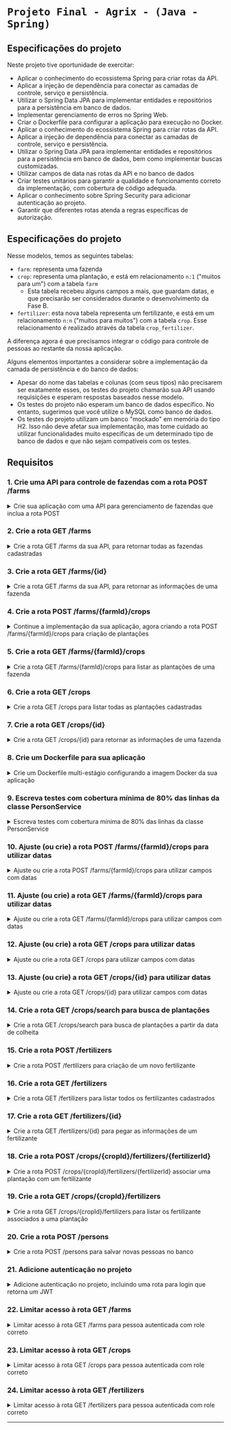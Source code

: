 # `Projeto Final - Agrix - (Java - Spring)`


## Especificações do projeto

Neste projeto tive oportunidade de exercitar:

- Aplicar o conhecimento do ecossistema Spring para criar rotas da API.
- Aplicar a injeção de dependência para conectar as camadas de controle, serviço e persistência.
- Utilizar o Spring Data JPA para implementar entidades e repositórios para a persistência em banco
  de dados.
- Implementar gerenciamento de erros no Spring Web.
- Criar o Dockerfile para configurar a aplicação para execução no Docker.
- Aplicar o conhecimento do ecossistema Spring para criar rotas da API.
- Aplicar a injeção de dependência para conectar as camadas de controle, serviço e persistência.
- Utilizar o Spring Data JPA para implementar entidades e repositórios para a persistência em banco
  de dados, bem como implementar buscas customizadas.
- Utilizar campos de data nas rotas da API e no banco de dados
- Criar testes unitários para garantir a qualidade e funcionamento correto da implementação, com
  cobertura de código adequada. 
- Aplicar o conhecimento sobre Spring Security para adicionar autenticação ao projeto.
- Garantir que diferentes rotas atenda a regras específicas de autorização. 


## Especificações do projeto



Nesse modelos, temos as seguintes tabelas:
- `farm`: representa uma fazenda
- `crop`: representa uma plantação, e está em relacionamento `n:1` ("muitos para um") com a tabela `farm`
  - Esta tabela recebeu alguns campos a mais, que guardam datas, e que precisarão ser considerados durante o desenvolvimento da Fase B.
- `fertilizer`: esta nova tabela representa um fertilizante, e está em um relacionamento `n:n` ("muitos para muitos") com a tabela `crop`. Esse relacionamento é realizado através da tabela `crop_fertilizer`.

A diferença agora é que precisamos integrar o código para controle de pessoas ao restante da nossa aplicação.

Alguns elementos importantes a considerar sobre a implementação da camada de persistência e do banco de dados:
- Apesar do nome das tabelas e colunas (com seus tipos) não precisarem ser exatamente esses, os testes do projeto chamarão sua API usando requisições e esperam respostas baseados nesse modelo.
- Os testes do projeto não esperam um banco de dados específico. No entanto, sugerimos que você utilize o MySQL como banco de dados.
- Os testes do projeto utilizam um banco "mockado" em memória do tipo H2. Isso não deve afetar sua implementação, mas tome cuidado ao utilizar funcionalidades muito específicas de um determinado tipo de banco de dados e que não sejam compatíveis com os testes.
</details>



## Requisitos

### 1. Crie uma API para controle de fazendas com a rota POST /farms

<details>
  <summary>Crie sua aplicação com uma API para gerenciamento de fazendas que inclua a rota POST</summary><br />

Neste requisito, você deverá criar a base para gerenciamento de fazendas da sua API, utilizando
Spring, Spring Boot, Spring Web e Spring Data. Lembre-se que, para isso, você deve criar e configurar sua aplicação apropriadamente, incluindo as dependências e quaisquer classes/camadas que julgar necessárias.

Neste requisito, além de criar a base da sua aplicação, você deverá criar também a primeira rota:

- `/farms` (`POST`)
    - deve receber via corpo do POST os dados de uma fazenda (veja abaixo para os
      dados de requisição e resposta)
    - deve salvar uma nova fazenda a partir dos dados recebidos
    - em caso de sucesso, deve:
        - retornar o status HTTP 201 (CREATED)
        - retornar os dados da fazenda criada. O `id` da fazenda deve estar incluso na resposta.

<details>
  <summary>🔍 Formato/exemplo de requisição e resposta</summary><br />

Exemplo de requisição:
```json
{
  "name": "Fazendinha",
  "size": 5
}
```

Exemplo de resposta:

```json
{
  "id": 1,
  "name": "Fazendinha",
  "size": 5
}
```
</details>

</details>


### 2. Crie a rota GET /farms

<details>
  <summary>Crie a rota GET /farms da sua API, para retornar todas as fazendas cadastradas </summary><br />

Neste requisito, você deverá criar a rota:

- `/farms` (`GET`)
    - deve retornar uma lista de todas as fazendas. O `id` da fazenda deve estar
      incluso na resposta.

<details>
  <summary>🔍 Formato/exemplo de resposta</summary><br />

Exemplo de resposta:

```json
[
  {
    "id": 1,
    "name": "Fazendinha",
    "size": 5.0
  },
  {
    "id": 2,
    "name": "Fazenda do Júlio",
    "size": 2.5
  }
]
```

</details>

</details>

### 3. Crie a rota GET /farms/{id}

<details>
  <summary>Crie a rota GET /farms da sua API, para retornar as informações de uma fazenda</summary><br />

Neste requisito, você deverá criar a rota:

- `/farms/{id}` (`GET`):
    - deve receber um `id` pelo caminho da rota e retornar a fazenda com esse `id`. O `id` da
      fazenda deve estar incluso na resposta.
    - caso não exista uma fazenda com esse `id`, a rota retornar o status HTTP 404 com a
      mensagem `Fazenda não encontrada!` no corpo da resposta. Você pode definir a estrutura da
      resposta como preferir, desde que contenha a mensagem.
        - Dica: pense desde já em como você vai fazer o gerenciamento de erros, pois isso afetará o
          restante da aplicação.

<details>
  <summary>🔍 Formato/exemplo de resposta</summary><br />

Exemplo de resposta para a rota `/farms/3` (supondo que exista uma fazenda com `id = 3`):

```json
{
  "id": 3,
  "name": "My Cabbages!",
  "size": 3.49
}
```

</details>

</details>

### 4. Crie a rota POST /farms/{farmId}/crops

<details>
  <summary>Continue a implementação da sua aplicação, agora criando a rota POST /farms/{farmId}/crops para criação de plantações</summary><br />

Neste requisito, você deverá criar a rota criação de plantações. Lembre-se que as plantações estão em um relacionamento `n:1` com as fazendas, então considere isso na hora de implementar sua solução deste e dos próximos requisitos.

A rota a ser criada é:
- `/farms/{farmId}/crops` (`POST`)
    - deve receber o `id` da fazenda pelo caminho da rota (representado aqui por `farmId` apenas para diferenciar da plantação)
    - deve receber via corpo do POST os dados da plantação (veja abaixo para os dados de requisição
      e resposta)
    - deve salvar a nova plantação a partir dos dados recebidos, associada à fazenda com o ID
      recebido
    - em caso de sucesso, deve:
        - retornar o status HTTP 201 (CREATED)
        - retornar os dados da plantação criada. A resposta deve incluir o `id` da plantação e
          o `id` da fazenda, mas não deve incluir os dados da fazenda.
    - caso não exista uma fazenda com o `id` passado, a rota deve retornar o status HTTP 404 com a
      mensagem `Fazenda não encontrada!` no corpo da resposta.
    - 
<details>
  <summary>🔍 Formato/exemplo de requisição e resposta</summary><br />

Exemplo de requisição na rota `/farms/1/crops` (supondo que exista uma fazenda com `id = 1`):

```json
{
  "name": "Couve-flor",
  "plantedArea": 5.43
}
```

Exemplo de resposta:

```json
{
  "id": 1,
  "name": "Couve-flor",
  "plantedArea": 5.43,
  "farmId": 1
}
```

Note que o `id` da resposta se refere à plantação, e que o da fazenda está em `farmId`.

</details>

</details>

### 5. Crie a rota GET /farms/{farmId}/crops

<details>
  <summary>Crie a rota GET /farms/{farmId}/crops para listar as plantações de uma fazenda</summary><br />

Neste requisito, você deverá criar a rota para listar as plantações de uma fazenda. A rota a ser criada é:
- `/farms/{farmId}/crops` (`GET`):
    - deve receber o `id` de uma fazenda pelo caminho
    - deve retornar uma lista com todas as plantações associadas à fazenda
    - caso não exista uma fazenda com esse `id`, a rota retornar o status HTTP 404 com a
      mensagem `Fazenda não encontrada!` no corpo da resposta.

<details>
  <summary>🔍 Formato/exemplo de resposta</summary><br />

Exemplo de resposta para a rota `/farms/1/crops` (supondo que exista uma fazenda com `id = 1`):

```json
[
  {
    "id": 1,
    "name": "Couve-flor",
    "plantedArea": 5.43,
    "farmId": 1
  },
  {
    "id": 2,
    "name": "Alface",
    "plantedArea": 21.3,
    "farmId": 1
  }
]
```

</details>

</details>

### 6. Crie a rota GET /crops

<details>
  <summary>Crie a rota GET /crops para listar todas as plantações cadastradas</summary><br />

A rota a ser criada é:
- `/crops` (`GET`)
    - deve retornar uma lista de todas as plantações cadastradas. A resposta deve incluir o `id` de
      cada plantação e o `id` da fazenda associada, mas não deve incluir os dados da fazenda.

<details>
  <summary>🔍 Formato/exemplo de resposta</summary><br />

```json
[
  {
    "id": 1,
    "name": "Couve-flor",
    "plantedArea": 5.43,
    "farmId": 1
  },
  {
    "id": 2,
    "name": "Alface",
    "plantedArea": 21.3,
    "farmId": 1
  },
  {
    "id": 3,
    "name": "Tomate",
    "plantedArea": 1.9,
    "farmId": 2
  }
]
```

</details>

</details>

### 7. Crie a rota GET /crops/{id}

<details>
  <summary>Crie a rota GET /crops/{id} para retornar as informações de uma fazenda</summary><br />

A rota a ser criada é:
- `/crops/{id}` (`GET`):
    - deve receber o `id` de uma plantação pelo caminho da rota
    - caso exista a plantação com o `id` recebido, deve retornar os dados da plantação. A resposta
      deve incluir o `id` de cada plantação e o `id` da fazenda associada, mas não deve incluir os
      dados da fazenda.
    - caso não exista uma plantação com o `id` passado, a rota deve retornar o status HTTP 404 com a
      mensagem `Plantação não encontrada!` no corpo da resposta.

<details>
  <summary>🔍 Formato/exemplo de resposta</summary><br />

Exemplo de resposta para a rota `/crops/3` (supondo que exista uma plantação com `id = 3`:

```json
{
  "id": 3,
  "name": "Tomate",
  "plantedArea": 1.9,
  "farmId": 2
}
```

</details>

</details>

### 8. Crie um Dockerfile para sua aplicação

<details>
  <summary>Crie um Dockerfile multi-estágio configurando a imagem Docker da sua aplicação</summary><br />

Finalmente, você deve construir um `Dockerfile` para rodar a sua aplicação no Docker.

Seu `Dockerfile`:

- Deve ser multi-estágio
- O primeiro estágio deve se chamar `build-image` e deve ser utilizado para a construção do pacote da sua aplicação, contendo:
    - Um diretório de trabalho (workdir) chamado `/to-build-app`
    - A cópia dos arquivos necessários
    - A instalação das dependências utilizando Maven
        - Aqui, se quiser você pode utilizar o goal `dependency:go-offline` do Maven, que vai baixar todas as dependências e pode ajudar o Docker a criar um cache que agilize o processo de re-criação da imagem.
    - A construção do pacote JAR utilizando Maven com o goal `package`
- O segundo estágio deve ser utilizado para a construção da imagem final, contendo:
    - Um diretório de trabalho (workdir) chamado `/app`
    - A cópia dos arquivos necessários a partir da imagem do primeiro estágio
    - A exposição da porta `8080`
    - Um ponto de entrada (entrypoint) executando o pacote da aplicação

Notas:
1. Você pode usar as imagens de base que preferir para cada estágio. Uma possibilidade é utilizar a `maven:3-openjdk-17` para o estágio de construção, pois já traz o Maven instalado. Já para o estágio final você pode usar uma imagem de tamanho reduzido, como a `eclipse-temurin:17-jre-alpine`, por exemplo.
2. Apesar de o Maven já instalar as dependências na construção do pacote, como mencionado é útil termos uma execução da instalação separada da construção no primeiro estágio, para termos os benefícios de cache do Docker e reduzir o tempo de reconstrução.
3. Quando for testar sua imagem, lembre-se que a exposição da porta no Dockerfile não faz o mapeamento automaticamente (diferente do `docker-compose`). Nesse caso, é necessário passar o mapeamento por parâmetro para o docker na hora da execução da imagem.

</details>

### 9. Escreva testes com cobertura mínima de 80% das linhas da classe PersonService

<details>
  <summary>Escreva testes com cobertura mínima de 80% das linhas da classe PersonService</summary><br />

A Fase A do projeto Agrix deu tão certo que as pessoas inverstidoras decidiram comprar uma base de código existente de outra empresa. Infelizmente, esse código não incluia testes unitários, e você ficou responsável por escrever testes para uma das classes.

O código adquirido está no pacote `com.betrybe.agrix.ebytr.staff`. Por enquanto o código não será refatorado ou integrado à aplicação, então tome cuidado para não alterar ou apagar nada nesse pacote.

A classe que você deverá testar é a `PersonService`, dentro do subpacote `service`. Você deverá garantir uma cobertura dos testes de no mínimo **80%** das linhas dessa classe. Crie seus testes no pacote `com.betrybe.agrix.solution`.

**_Atenção_**: Você pode utilizar as funcionalidades de cobertura de código da sua IDE para te ajudar a identificar o que falta testar. No entanto, lembre-se de que a cobertura que será considerada é a dada pelos testes oficiais do projeto.

</details>

### 10. Ajuste (ou crie) a rota POST /farms/{farmId}/crops para utilizar datas

<details>
  <summary>Ajuste ou crie a rota POST /farms/{farmId}/crops para utilizar campos com datas</summary><br />

Neste requisito, você deverá garantir que a rota para criação de plantações tenha os campos com data definidos abaixo. 

Caso você já tenha implementado esta rota durante a Fase A do projeto, você precisa ajustá-la para incluir os novos campos. Caso contrário, você precisará implementar a rota completa, incluindo os campos antigos e os novos.

A definição original da rota é:
- `/farms/{farmId}/crops` (`POST`)
    - deve receber o `id` da fazenda pelo caminho da rota (representado aqui por `farmId` apenas para diferenciar da plantação)
    - deve receber via corpo do POST os dados da plantação (veja abaixo para os dados de requisição
      e resposta)
    - deve salvar a nova plantação a partir dos dados recebidos, associada à fazenda com o ID
      recebido
    - em caso de sucesso, deve:
        - retornar o status HTTP 201 (CREATED)
        - retornar os dados da plantação criada. A resposta deve incluir o `id` da plantação e
          o `id` da fazenda, mas não deve incluir os dados da fazenda.
    - caso não exista uma fazenda com o `id` passado, a rota deve retornar o status HTTP 404 com a
      mensagem `Fazenda não encontrada!` no corpo da resposta.

Você precisará incluir dois atributos novos (descritos no diagrama atualizado das tabelas):
- `plantedDate`, representando a data em que a plantação foi semeada
- `harvestDate`, representando a data em qua a plantação foi ou está prevista para ser colhida

As datas devem ser recebidas e retornadas no formato ISO (`YYYY-MM-DD`). Sugerimos que você use o tipo `LocalDate`.

Nota: dependendo de como você fez sua implementação, é possível que ao resolver este requisito você também resolva automaticamente os próximos requisitos relacionados a plantações. Caso isso aconteça, não se assuste :)

<details>
  <summary>🔍 Formato/exemplo de requisição e resposta</summary><br />

Exemplo de requisição na rota `/farms/1/crops` (supondo que exista uma fazenda com `id = 1`):

```json
{
  "name": "Couve-flor",
  "plantedArea": 5.43,
  "plantedDate": "2022-12-05",
  "harvestDate": "2023-06-08"
}
```

Exemplo de resposta:

```json
{
  "id": 1,
  "name": "Couve-flor",
  "plantedArea": 5.43,
  "plantedDate": "2022-12-05",
  "harvestDate": "2023-06-08",
  "farmId": 1
}
```

Note que o `id` da resposta se refere à plantação, e que o da fazenda está em `farmId`.

</details>

</details>

### 11. Ajuste (ou crie) a rota GET /farms/{farmId}/crops para utilizar datas

<details>
  <summary>Ajuste ou crie a rota GET /farms/{farmId}/crops para utilizar campos com datas</summary><br />

Da mesma forma que no requisito 2, você deve incluir os campos com datas na resposta deste requisito.

A definição original da rota é:
- `/farms/{farmId}/crops` (`GET`):
    - deve receber o `id` de uma fazenda pelo caminho
    - deve retornar uma lista com todas as plantações associadas à fazenda
    - caso não exista uma fazenda com esse `id`, a rota retornar o status HTTP 404 com a
      mensagem `Fazenda não encontrada!` no corpo da resposta.

Os campos novos a serem incluídos são os mesmos do requisito anterior.

<details>
  <summary>🔍 Formato/exemplo de resposta</summary><br />

Exemplo de resposta para a rota `/farms/1/crops` (supondo que exista uma fazenda com `id = 1`):

```json
[
  {
    "id": 1,
    "name": "Couve-flor",
    "plantedArea": 5.43,
    "plantedDate": "2022-12-05",
    "harvestDate": "2023-06-08",
    "farmId": 1
  },
  {
    "id": 2,
    "name": "Alface",
    "plantedArea": 21.3,
    "plantedDate": "2022-02-15",
    "harvestDate": "2023-02-20",
    "farmId": 1
  }
]
```

</details>

</details>

### 12. Ajuste (ou crie) a rota GET /crops para utilizar datas

<details>
  <summary>Ajuste ou crie a rota GET /crops para utilizar campos com datas</summary><br />

A definição original da rota é:
- `/crops` (`GET`)
    - deve retornar uma lista de todas as plantações cadastradas. A resposta deve incluir o `id` de
      cada plantação e o `id` da fazenda associada, mas não deve incluir os dados da fazenda.

Os campos novos a serem incluídos são os mesmos do requisito anterior.

<details>
  <summary>🔍 Formato/exemplo de resposta</summary><br />

```json
[
  {
    "id": 1,
    "name": "Couve-flor",
    "plantedArea": 5.43,
    "plantedDate": "2022-02-15",
    "harvestDate": "2023-02-20",
    "farmId": 1
  },
  {
    "id": 2,
    "name": "Alface",
    "plantedArea": 21.3,
    "plantedDate": "2022-02-15",
    "harvestDate": "2023-02-20",
    "farmId": 1
  },
  {
    "id": 3,
    "name": "Tomate",
    "plantedArea": 1.9,
    "plantedDate": "2023-05-22",
    "harvestDate": "2024-01-10",
    "farmId": 2
  }
]
```

</details>

</details>

### 13. Ajuste (ou crie) a rota GET /crops/{id} para utilizar datas

<details>
  <summary>Ajuste ou crie a rota GET /crops/{id} para utilizar campos com datas</summary><br />

A definição original da rota é:
- `/crops/{id}` (`GET`):
    - deve receber o `id` de uma plantação pelo caminho da rota
    - caso exista a plantação com o `id` recebido, deve retornar os dados da plantação. A resposta
      deve incluir o `id` de cada plantação e o `id` da fazenda associada, mas não deve incluir os
      dados da fazenda.
    - caso não exista uma plantação com o `id` passado, a rota deve retornar o status HTTP 404 com a
      mensagem `Plantação não encontrada!` no corpo da resposta.

Os campos novos a serem incluídos são os mesmos do requisito anterior.

<details>
  <summary>🔍 Formato/exemplo de resposta</summary><br />

Exemplo de resposta para a rota `/crops/3` (supondo que exista uma plantação com `id = 3`:

```json
{
  "id": 3,
  "name": "Tomate",
  "plantedArea": 1.9,
  "plantedDate": "2023-05-22",
  "harvestDate": "2024-01-10",
  "farmId": 2
}
```

</details>

</details>


### 14. Crie a rota GET /crops/search para busca de plantações

<details>
  <summary>Crie a rota GET /crops/search para busca de plantações a partir da data de colheita</summary><br />

A rota a ser criada é:
- `/crops/search` (`GET`)
  - deve receber dois parâmetros por query string para busca:
    - `start`: data de início
    - `end`: data de fim
  - deve retornar uma lista com as plantações nas quais o campo `harvestDate` esteja entre as data de início e de fim.
    - a comparação das datas deve ser inclusiva (ou seja, deve incluir datas que sejam iguais à de início ou à de fim)
  - a resposta deve incluir o `id` de cada plantação e o `id` da fazenda associada, mas não deve incluir os dados da fazenda.

<details>
  <summary>🔍 Formato/exemplo de resposta</summary><br />

Exemplo de resposta para a rota `/crops/search?start=2023-01-07&end=2024-01-10`:

```json
[
  {
    "id": 1,
    "name": "Couve-flor",
    "plantedArea": 5.43,
    "plantedDate": "2022-02-15",
    "harvestDate": "2023-02-20",
    "farmId": 1
  },
  {
    "id": 3,
    "name": "Tomate",
    "plantedArea": 1.9,
    "plantedDate": "2023-05-22",
    "harvestDate": "2024-01-10",
    "farmId": 2
  }
]
```

</details>

</details>


### 15. Crie a rota POST /fertilizers

<details>
  <summary>Crie a rota POST /fertilizers para criação de um novo fertilizante</summary><br />

Neste requisito, você deverá criar a primeira rota para gerenciamento de fertilizantes. 

Lembre-se que os fertilizantes estão em um relacionamento `n:n` com plantações, então considere isso na hora de implementar sua solução deste e dos próximos requisitos.

A rota a ser criada é:
- `/fertilizers` (`POST`)
    - deve receber via corpo do POST os dados de um fertilizante
    - deve salvar um novo fertilizante a partir dos dados recebidos
    - em caso de sucesso, deve:
        - retornar o status HTTP 201 (CREATED)
        - retornar os dados do fertilizante criado, incluindo seu `id`

<details>
  <summary>🔍 Formato/exemplo de requisição e resposta</summary><br />

Exemplo de requisição:

```json
{
  "name": "Compostagem",
  "brand": "Feita em casa",
  "composition": "Restos de alimentos"
}
```

Exemplo de resposta:

```json
{
  "id": 1,
  "name": "Compostagem",
  "brand": "Feita em casa",
  "composition": "Restos de alimentos"
}
```

</details>

</details>


### 16. Crie a rota GET /fertilizers

<details>
  <summary>Crie a rota GET /fertilizers para listar todos os fertilizantes cadastrados</summary><br />

Neste requisito, você deverá criar a rota para listar todos os fertilizantes cadastrados. A rota a ser criada é:
- `/fertilizers` (`GET`):
    - deve retornar uma lista de todos os fertilizantes cadastrados, incluindo o `id` de cada.

<details>
  <summary>🔍 Formato/exemplo de resposta</summary><br />

```json
[
  {
    "id": 1,
    "name": "Compostagem",
    "brand": "Feita em casa",
    "composition": "Restos de alimentos"
  },
  {
    "id": 2,
    "name": "Húmus",
    "brand": "Feito pelas minhocas",
    "composition": "Muitos nutrientes"
  },
  {
    "id": 3,
    "name": "Adubo",
    "brand": "Feito pelas vaquinhas",
    "composition": "Esterco"
  }
]
```
</details>

</details>


### 17. Crie a rota GET /fertilizers/{id}

<details>
  <summary>Crie a rota GET /fertilizers/{id} para pegar as informações de um fertilizante</summary><br />

Neste requisito, você deverá criar a rota para pegar as informações de um fertilizante. A rota a ser criada é:
- `/fertilizers/{fertilizerId}` (`GET`):
    - deve receber o `id` de um fertilizante pelo caminho da rota
    - caso exista o fertilizante com o `id` recebido, deve retornar seus dados, incluindo seu `id`
    - caso não exista um fertilizante com o `id` passado, a rota deve retornar o status HTTP 404 com a
      mensagem `Fertilizante não encontrado!` no corpo da resposta.

<details>
  <summary>🔍 Formato/exemplo de resposta</summary><br />

Exemplo de resposta da rota `/fertilizers/3` (supondo que exista um fertilizante com `id = 3`):

```json
{
  "id": 3,
  "name": "Adubo",
  "brand": "Feito pelas vaquinhas",
  "composition": "Esterco"
}
```

</details>

</details>


### 18. Crie a rota POST /crops/{cropId}/fertilizers/{fertilizerId}

<details>
  <summary>Crie a rota POST /crops/{cropId}/fertilizers/{fertilizerId} associar uma plantação com um fertilizante</summary><br />

Neste requisito, você deverá criar a rota para criar a associação entre uma plantação e um fertilizante. A rota a ser criada é:
- `/crops/{cropId}/fertilizers/{fertilizerId}` (`POST`)
    - deve receber tanto o `id` da plantação quanto o `id` do fertilizante pelo caminho da rota
    - o corpo da requisição será vazio
    - deve fazer a associação entre o fertilizante e a plantação
    - em caso de sucesso, deve retornar o status HTTP 201 (CREATED) com a mensagem `Fertilizante e plantação associados com sucesso!` no corpo da resposta
    - caso não exista uma plantação com o `id` recebido, a rota deve retornar o status HTTP 404 com a mensagem `Plantação não encontrada!` no corpo da resposta.
    - caso não exista um fertilizante com o `id` recebido, a rota deve retornar o status HTTP 404 com a mensagem `Fertilizante não encontrado!` no corpo da resposta.

<details>
  <summary>🔍 Formato/exemplo de requisição e resposta</summary><br />

Exemplo de resposta para a rota `/crops/1/fertilizers/2` (supondo que exista uma plantação com `id = 1` e um fertilizante com `id = 2`):

```text
Fertilizante e plantação associados com sucesso!
```

</details>

</details>


### 19. Crie a rota GET /crops/{cropId}/fertilizers

<details>
  <summary>Crie a rota GET /crops/{cropId}/fertilizers para listar os fertilizante associados a uma plantação</summary><br />

Neste requisito, você deverá criar a rota para listar os fertilizante associados a uma plantação. A rota a ser criada é:
- `/crops/{cropId}/fertilizers` (`GET`):
    - deve receber o `id` de uma plantação pelo caminho
    - deve retornar uma lista com todas os fertilizantes associados à plantação
    - caso não exista uma plantação com o `id` recebido, a rota deve retornar o status HTTP 404 com a mensagem `Plantação não encontrada!` no corpo da resposta.

<details>
  <summary>🔍 Formato/exemplo de resposta</summary><br />

Exemplo de resposta para a rota `/crops/2/fertilizers` (supondo que exista uma plantação com `id = 2`):

```json
[
  {
    "id": 2,
    "name": "Húmus",
    "brand": "Feito pelas minhocas",
    "composition": "Muitos nutrientes"
  },
  {
    "id": 3,
    "name": "Adubo",
    "brand": "Feito pelas vaquinhas",
    "composition": "Esterco"
  }
]
```

</details>

</details>



### 20. Crie a rota POST /persons

<details>
  <summary>Crie a rota POST /persons para salvar novas pessoas no banco</summary><br />

Neste requisito você vai criar uma rota para integrar a API com o código que foi adquirido e testado na fase anterior, localizado no pacote `com.betrybe.agrix.ebytr.staff`.

Se quiser, nesta fase você já pode refatorar o código desse pacote e mover ele para seguir a organização do restante da sua aplicação.

A definição da rota é:
- `/persons` (`POST`)
    - deve receber no corpo da requisição:
      - `username`
      - `password`
      - `roles` (conforme definido no enum `Role`, disponibilizado com o código)
    - deve criar a pessoa com os dados passados
    - deve responder com os campos `id`, `username` e `role` (mas não `password`)

<details>
  <summary>🔍 Formato/exemplo de requisição e resposta</summary><br />

Exemplo de requisição na rota POST `/persons`:

```json
{
  "username": "zerocool",
  "password": "senhasecreta",
  "role": "ADMIN"
}
```

Exemplo de resposta:

```json
{
  "id": 1,
  "username": "zerocool",
  "role": "ADMIN"
}
```

</details>

</details>

### 21. Adicione autenticação no projeto

<details>
  <summary>Adicione autenticação no projeto, incluindo uma rota para login que retorna um JWT</summary><br />

Neste requisito você deverá configurar o Spring Security e implementar no seu projeto a autenticação por usuário e senha.

Você deverá:
1. Garantir acesso público (ou seja, desprotegido) aos endpoints:
    - POST `/persons` (criado acima, para permitir cadastro de novas pessoas)
    - POST `/auth/login` (será criado abaixo, para permitir login) 
2. Criar a rota POST `/auth/login`:
    - deve receber o `username` e `password` no corpo da requisição
    - deve validar os dados passados utilizando as pessoas que foram criadas pela rota `/persons`
    - caso os dados estejam incorretos, deve retornar status 403
    - caso os dados estejam corretos, deve retornar um campo `token` contendo um JWT gerado

<details>
  <summary>🔍 Formato/exemplo de requisição e resposta</summary><br />

Exemplo de requisição na rota POST `/auth/login` (suppondo que os dados estejam corretos):

```json
{
  "username": "zerocool",
  "password": "senhasecreta"
}
```

Exemplo de resposta:

```json
{
  "token": "eyJhbGciOiJIUzI1NiIsInR5cCI6IkpXVCJ9.eyJpc3MiOiJhZ3JpeCIsInN1YiI6Im1ycm9ib3QiLCJleHAiOjE2ODk5ODY2NTN9.lyha4rMcMhFd_ij-farGCXuJy-1Tun1IpJd5Ot6z_5w"
}
```

</details>

</details>

### 22. Limitar acesso à rota GET /farms

<details>
  <summary>Limitar acesso à rota GET /farms para pessoa autenticada com role correto</summary><br />

Neste requisito você deve limitar o acesso à rota GET `/farms` para que apenas uma pessoa autenticada com role `USER`, `MANAGER` ou `ADMIN` possa acessar.

Você deve retornar status 403 caso a pessoa não tenha permissões corretas. Do contrário, a rota deve retornar a resposta usual.

</details>

### 23. Limitar acesso à rota GET /crops

<details>
  <summary>Limitar acesso à rota GET /crops para pessoa autenticada com role correto</summary><br />

Neste requisito você deve limitar o acesso à rota GET `/crops` para que apenas uma pessoa autenticada com role `MANAGER` ou `ADMIN` possa acessar.

Você deve retornar status 403 caso a pessoa não tenha permissões corretas. Do contrário, a rota deve retornar a resposta usual.

</details>

### 24. Limitar acesso à rota GET /fertilizers

<details>
  <summary>Limitar acesso à rota GET /fertilizers para pessoa autenticada com role correto</summary><br />

Neste requisito você deve limitar o acesso à rota GET `/fertilizers` para que apenas uma pessoa autenticada com role `ADMIN` possa acessar.

Você deve retornar status 403 caso a pessoa não tenha permissões corretas. Do contrário, a rota deve retornar a resposta usual.

</details>

---



